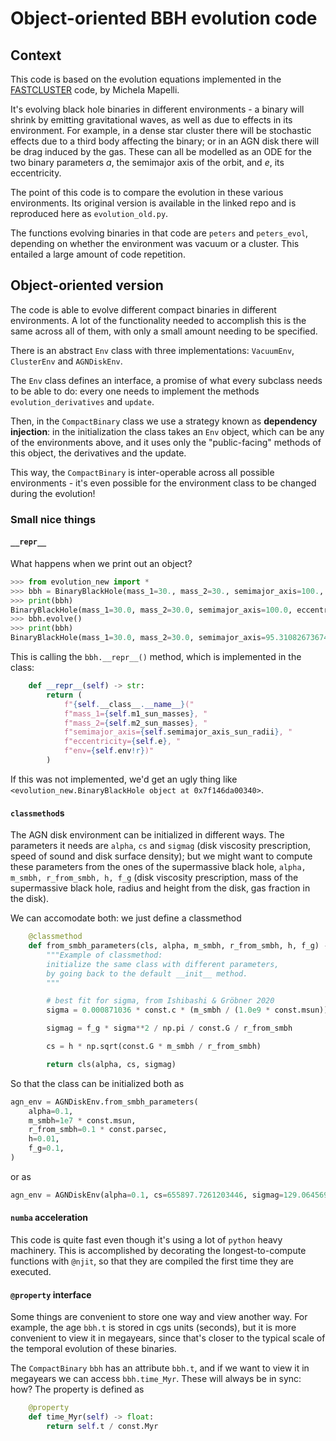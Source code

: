 # Object-oriented BBH evolution code

## Context

This code is based on the evolution equations implemented in the
[FASTCLUSTER](https://gitlab.com/micmap/fastcluster_open) code, by Michela Mapelli.

It's evolving black hole binaries in different environments - 
a binary will shrink by emitting gravitational waves, as well as due to
effects in its environment.
For example, in a dense star cluster there will be stochastic effects due to 
a third body affecting the binary; or in an AGN disk there will be drag induced 
by the gas.
These can all be modelled as an ODE for the two binary parameters $a$, the semimajor axis
of the orbit, and $e$, its eccentricity.

The point of this code is to compare the evolution in these various environments.
Its original version is available in the linked repo and is reproduced here as `evolution_old.py`.

The functions evolving binaries in that code are `peters` and `peters_evol`, depending 
on whether the environment was vacuum or a cluster.
This entailed a large amount of code repetition.

## Object-oriented version

The code is able to evolve different compact binaries in different environments.
A lot of the functionality needed to accomplish this is the same across all of them, 
with only a small amount needing to be specified.

There is an abstract `Env` class with three implementations: `VacuumEnv`, `ClusterEnv`
and `AGNDiskEnv`.

The `Env` class defines an interface, a promise of what every subclass needs to be able to do:
every one needs to implement the methods `evolution_derivatives` and `update`.

Then, in the `CompactBinary` class we use a strategy known as __dependency injection__:
in the initialization the class takes an `Env` object, which can be any of the environments
above, and it uses only the "public-facing" methods of this object, the derivatives and the update.

This way, the `CompactBinary` is inter-operable across all possible environments -
it's even possible for the environment class to be changed during the evolution!

### Small nice things

#### `__repr__`

What happens when we print out an object? 

```python
>>> from evolution_new import *
>>> bbh = BinaryBlackHole(mass_1=30., mass_2=30., semimajor_axis=100., eccentricity=0.5, env=VacuumEnv())
>>> print(bbh)
BinaryBlackHole(mass_1=30.0, mass_2=30.0, semimajor_axis=100.0, eccentricity=0.5, env=VacuumEnv())
>>> bbh.evolve()
>>> print(bbh)
BinaryBlackHole(mass_1=30.0, mass_2=30.0, semimajor_axis=95.3108267367454, eccentricity=0.4823477512047497, env=VacuumEnv())
```

This is calling the `bbh.__repr__()` method, which is implemented in the class:
```python
    def __repr__(self) -> str:
        return (
            f"{self.__class__.__name__}("
            f"mass_1={self.m1_sun_masses}, "
            f"mass_2={self.m2_sun_masses}, "
            f"semimajor_axis={self.semimajor_axis_sun_radii}, "
            f"eccentricity={self.e}, "
            f"env={self.env!r})"
        )
```

If this was not implemented, we'd get an ugly thing like 
`<evolution_new.BinaryBlackHole object at 0x7f146da00340>`.

#### `classmethod`s

The AGN disk environment can be initialized in different ways.
The parameters it needs are `alpha`, `cs`  and `sigmag` (disk viscosity prescription, speed of sound
and disk surface density); but we might want to compute these 
parameters from the ones of the supermassive black hole, `alpha, m_smbh, r_from_smbh, h, f_g`
(disk viscosity prescription, mass of the supermassive black hole, radius and height from the disk, 
gas fraction in the disk).

We can accomodate both: we just define a classmethod 
```python
    @classmethod
    def from_smbh_parameters(cls, alpha, m_smbh, r_from_smbh, h, f_g) -> Env:
        """Example of classmethod:
        initialize the same class with different parameters,
        by going back to the default __init__ method.
        """

        # best fit for sigma, from Ishibashi & Gröbner 2020
        sigma = 0.000871036 * const.c * (m_smbh / (1.0e9 * const.msun)) ** 0.228

        sigmag = f_g * sigma**2 / np.pi / const.G / r_from_smbh

        cs = h * np.sqrt(const.G * m_smbh / r_from_smbh)

        return cls(alpha, cs, sigmag)
```

So that the class can be initialized both as 

```python
agn_env = AGNDiskEnv.from_smbh_parameters(
    alpha=0.1,
    m_smbh=1e7 * const.msun,
    r_from_smbh=0.1 * const.parsec,
    h=0.01,
    f_g=0.1,
)
```

or as 

```python
agn_env = AGNDiskEnv(alpha=0.1, cs=655897.7261203446, sigmag=129.06456913445584)
```

#### `numba` acceleration

This code is quite fast even though it's using a lot of `python` heavy machinery.
This is accomplished by decorating the longest-to-compute functions with `@njit`, 
so that they are compiled the first time they are executed.

#### `@property` interface

Some things are convenient to store one way and view another way. 
For example, the age `bbh.t` is stored in cgs units (seconds), but
it is more convenient to view it in megayears, since that's closer to the
typical scale of the temporal evolution of these binaries.

The `CompactBinary` `bbh` has an attribute `bbh.t`, and if we want to view it in megayears 
we can access `bbh.time_Myr`. These will always be in sync: how?
The property is defined as 

```python
    @property
    def time_Myr(self) -> float:
        return self.t / const.Myr
```